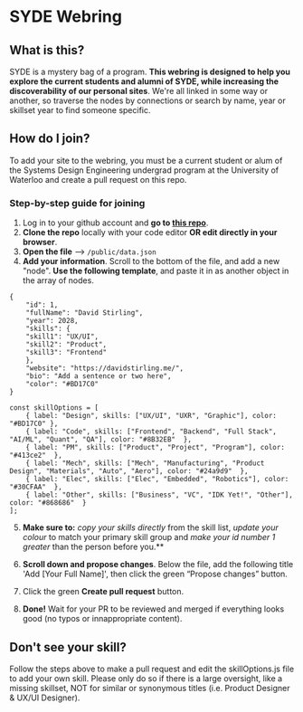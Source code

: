 # SYDE Webring

## What is this?
SYDE is a mystery bag of a program. **This webring is designed to help you explore the current students and alumni of SYDE, while increasing the discoverability of our personal sites**. We're all linked in some way or another, so traverse the nodes by connections or search by name, year or skillset year to find someone specific. 

## How do I join?
To add your site to the webring, you must be a current student or alum of the Systems Design Engineering undergrad program at the University of Waterloo and create a pull request on this repo.

### Step-by-step guide for joining
1. Log in to your github account and **go to [this repo](https://github.com/DBStirling/syde-webring)**.
2. **Clone the repo** locally with your code editor **OR  edit directly in your browser**.
3. **Open the file** --> `/public/data.json`
4. **Add your information**. Scroll to the bottom of the file, and add a new "node". **Use the following template**, and paste it in as another object in the array of nodes. 
```
{
    "id": 1,
    "fullName": "David Stirling",
    "year": 2028,
    "skills": {
    "skill1": "UX/UI",
    "skill2": "Product",
    "skill3": "Frontend"
    },
    "website": "https://davidstirling.me/",
    "bio": "Add a sentence or two here",
    "color": "#BD17C0"
}
```
```
const skillOptions = [
    { label: "Design", skills: ["UX/UI", "UXR", "Graphic"], color: "#BD17C0" },
    { label: "Code", skills: ["Frontend", "Backend", "Full Stack", "AI/ML", "Quant", "QA"], color: "#8B32EB"  },
    { label: "PM", skills: ["Product", "Project", "Program"], color: "#413ce2"  },
    { label: "Mech", skills: ["Mech", "Manufacturing", "Product Design", "Materials", "Auto", "Aero"], color: "#24a9d9"  },
    { label: "Elec", skills: ["Elec", "Embedded", "Robotics"], color: "#30CFAA"  },
    { label: "Other", skills: ["Business", "VC", "IDK Yet!", "Other"], color: "#868686"  }
];
```
5. **Make sure to:** *copy your skills directly* from the skill list, *update your colour* to match your primary skill group and *make your id number 1 greater* than the person before you.**

6. **Scroll down and propose changes**. Below the file, add the following title 'Add [Your Full Name]', then click the green “Propose changes” button.

7. Click the green **Create pull request** button.

8. **Done!** Wait for your PR to be reviewed and merged if everything looks good (no typos or innappropriate content).

## Don't see your skill?
Follow the steps above to make a pull request and edit the skillOptions.js file to add your own skill. Please only do so if there is a large oversight, like a missing skillset, NOT for similar or synonymous titles (i.e. Product Designer & UX/UI Designer).
